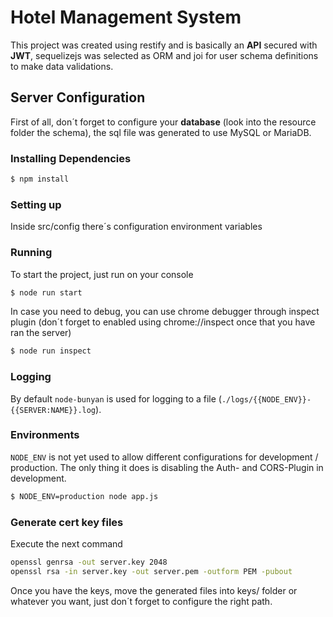 # Hotel Management System

This project was created using restify and is basically an **API** secured with **JWT**, sequelizejs was selected as ORM and joi for user schema definitions to make data validations.

## Server Configuration

First of all, don´t forget to configure your **database** (look into the resource folder the schema), the sql file was generated to use MySQL or MariaDB.

### Installing Dependencies
```bash
$ npm install
```

### Setting up
Inside src/config there´s configuration environment variables

### Running

To start the project, just run on your console
```bash
$ node run start
```

In case you need to debug, you can use chrome debugger through inspect plugin (don´t forget to enabled using chrome://inspect once that you have ran the server)
```bash
$ node run inspect
```

### Logging

By default `node-bunyan` is used for logging to a file (`./logs/{{NODE_ENV}}-{{SERVER:NAME}}.log`).

### Environments

`NODE_ENV` is not yet used to allow different configurations for development / production. The only thing it does is disabling the Auth- and CORS-Plugin in development.

```bash
$ NODE_ENV=production node app.js
```

### Generate cert key files

Execute the next command

```bash
openssl genrsa -out server.key 2048
openssl rsa -in server.key -out server.pem -outform PEM -pubout
```

Once you have the keys, move the generated files into keys/ folder or whatever you want, just don´t forget to configure the right path.
